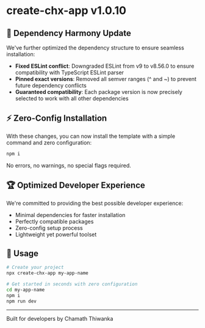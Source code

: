 # create-chx-app v1.0.10

## 🧩 Dependency Harmony Update

We've further optimized the dependency structure to ensure seamless installation:

- **Fixed ESLint conflict**: Downgraded ESLint from v9 to v8.56.0 to ensure compatibility with TypeScript ESLint parser
- **Pinned exact versions**: Removed all semver ranges (^ and ~) to prevent future dependency conflicts
- **Guaranteed compatibility**: Each package version is now precisely selected to work with all other dependencies

## ⚡ Zero-Config Installation

With these changes, you can now install the template with a simple command and zero configuration:

```bash
npm i
```

No errors, no warnings, no special flags required.

## 🏆 Optimized Developer Experience

We're committed to providing the best possible developer experience:
- Minimal dependencies for faster installation
- Perfectly compatible packages
- Zero-config setup process
- Lightweight yet powerful toolset

## 🚀 Usage

```bash
# Create your project
npx create-chx-app my-app-name

# Get started in seconds with zero configuration
cd my-app-name
npm i
npm run dev
```

---

Built for developers by Chamath Thiwanka 
